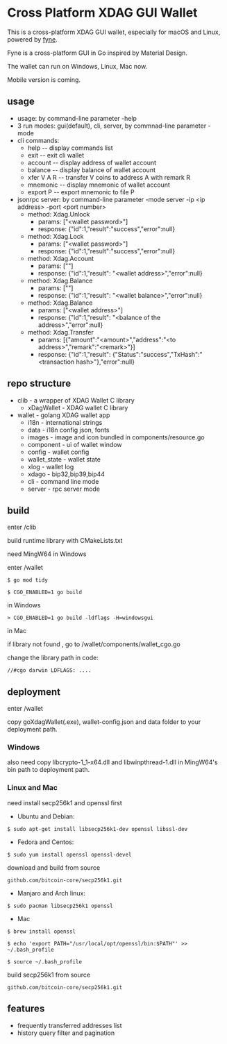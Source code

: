# Cross Platform XDAG GUI Wallet

This is a cross-platform XDAG GUI wallet, especially for macOS and Linux, powered by [fyne](https://github.com/fyne-io/fyne).

Fyne is a cross-platform GUI in Go inspired by Material Design.

The wallet can run on Windows, Linux, Mac now.

Mobile version is coming.
## usage
- usage: by command-line parameter -help
- 3 run modes: gui(default), cli, server, by commnad-line parameter -mode
- cli commands:
  - help -- display commands list
  - exit -- exit cli wallet
  - account -- display address of wallet account
  - balance -- display balance of wallet account
  - xfer V A R -- transfer V coins to address A with remark R
  - mnemonic -- display mnemonic of wallet account
  - export P -- export mnemonic to file P
- jsonrpc server: by command-line parameter -mode server -ip \<ip address\> -port \<port number\>
  - method: Xdag.Unlock
    - params: ["\<wallet password\>"]
    - response: {"id":1,"result":"success","error":null}
  - method: Xdag.Lock
    - params: ["\<wallet password\>"]
    - response: {"id":1,"result":"success","error":null}
  - method: Xdag.Account
    - params: [""]
    - response: {"id":1,"result": "\<wallet address\>","error":null}
  - method: Xdag.Balance
    - params: [""]
    - response: {"id":1,"result": "\<wallet balance\>","error":null}
  - method: Xdag.Balance
    - params: ["\<wallet address\>"]
    - response: {"id":1,"result": "\<balance of the address\>","error":null}
  - method: Xdag.Transfer
    - params: [{"amount":"\<amount\>","address":"\<to address\>","remark":"\<remark\>"}]
    - response: {"id":1,"result": {"Status":"success","TxHash":"\<transaction hash\>"},"error":null}

## repo structure
 - clib - a wrapper of XDAG Wallet C library
   - xDagWallet - XDAG wallet C library
 - wallet - golang XDAG wallet app
   - i18n - international strings
   - data - i18n config json, fonts
   - images - image and icon bundled in components/resource.go
   - component - ui of wallet window
   - config - wallet config
   - wallet_state - wallet state
   - xlog - wallet log
   - xdago - bip32,bip39,bip44
   - cli - command line mode
   - server - rpc server mode

## build
enter /clib

build runtime library with CMakeLists.txt

need MingW64 in Windows

enter /wallet

`$ go mod tidy`

`$ CGO_ENABLED=1 go build`

in Windows

`> CGO_ENABLED=1 go build -ldflags -H=windowsgui`

in Mac

if library not found , go to /wallet/components/wallet_cgo.go

change the library path in code:

`//#cgo darwin LDFLAGS: ....`

## deployment
enter /wallet

copy goXdagWallet(.exe), wallet-config.json and data folder to your deployment path.

### Windows

also need copy libcrypto-1_1-x64.dll and libwinpthread-1.dll in MingW64's bin path to deployment path.

### Linux and Mac

need install secp256k1 and openssl first

- Ubuntu and Debian:

`$ sudo apt-get install libsecp256k1-dev openssl libssl-dev`

- Fedora and Centos:

`$ sudo yum install openssl openssl-devel`

download and build from source

`github.com/bitcoin-core/secp256k1.git`


- Manjaro and Arch linux:

`$ sudo pacman libsecp256k1 openssl`

- Mac

`$ brew install openssl`

`$ echo 'export PATH="/usr/local/opt/openssl/bin:$PATH"' >> ~/.bash_profile`

`$ source ~/.bash_profile`

build secp256k1 from source

`github.com/bitcoin-core/secp256k1.git`

## features

 - frequently transferred addresses list
 - history query filter and pagination